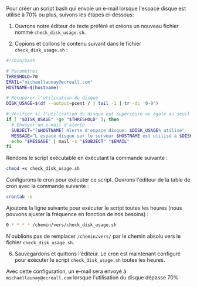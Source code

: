 Pour créer un script bash qui envoie un e-mail lorsque l'espace disque est utilisé à 70% ou plus, suivons les étapes ci-dessous:

1.  Ouvrons notre éditeur de texte préféré et créons un nouveau fichier nommé `check_disk_usage.sh`.
    
2.  Copions et collons le contenu suivant dans le fichier `check_disk_usage.sh` :
```bash
#!/bin/bash

# Paramètres
THRESHOLD=70
EMAIL="michaellaunay@ecreall.com"
HOSTNAME=$(hostname)

# Récupérer l'utilisation du disque
DISK_USAGE=$(df --output=pcent / | tail -1 | tr -dc '0-9')

# Vérifier si l'utilisation du disque est supérieure ou égale au seuil
if [ "$DISK_USAGE" -ge "$THRESHOLD" ]; then
  # Envoyer un e-mail d'alerte
  SUBJECT="[$HOSTNAME] Alerte d'espace disque: $DISK_USAGE% utilisé"
  MESSAGE="L'espace disque sur le serveur $HOSTNAME est utilisé à $DISK_USAGE%, ce qui dépasse le seuil d'alerte de $THRESHOLD%."
  echo "$MESSAGE" | mail -s "$SUBJECT" "$EMAIL"
fi

```

Rendons le script exécutable en exécutant la commande suivante :
```bash
chmod +x check_disk_usage.sh
```

Configurons le cron pour exécuter ce script. Ouvrons l'éditeur de la table de cron avec la commande suivante :
```bash
crontab -e
```

Ajoutons la ligne suivante pour exécuter le script toutes les heures (nous pouvons ajuster la fréquence en fonction de nos besoins) :
```bash
0 * * * * /chemin/vers/check_disk_usage.sh
```

N'oublions pas de remplacer `/chemin/vers/` par le chemin absolu vers le fichier `check_disk_usage.sh`.

6.  Sauvegardons et quittons l'éditeur. Le cron est maintenant configuré pour exécuter le script `check_disk_usage.sh` toutes les heures.

Avec cette configuration, un e-mail sera envoyé à `michaellaunay@ecreall.com` lorsque l'utilisation du disque dépasse 70%